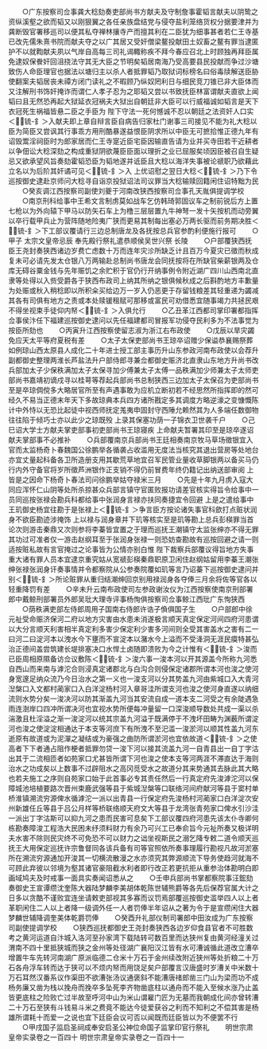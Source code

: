 <!-- { "loadSidebar": true } -->
　　○广东按察司佥事龚大稔劾奏吏部尚书方献夫及守制詹事霍韬言献夫以阴鸷之资纵溪壑之欲而韬又以刚狠翼之各任亲族盘结党与侵夺盐利笼络货权分据要津并为龚断毁官署移巡司以便其私夺禅林攘寺产而擅其利在二臣犹为细事甚者若仁王寺基已改先儒朱熹书院而献夫夺之以广其居又受奸僧梁鳌投献田土奴畜之鳌有罪当逮匿护不以就鞫献夫夙以气岸自高每三司礼谒輙称疾不拜今春应召北上时顾独再拜臣属免逮奴保餋奸回沮挠法守其无大臣之节明矣韬居南海乃受高要县民投献而争过沙塘致伤人命臣理官也据法以塘归主以杀人者抵罪韬乃取狱词标榜名曰俗毒牍解送臣胁使翻案夫韬居丧未禫方闭门读礼之不暇顾乃纵奴罔利日与细民竞刀锥已非大臣体而又注解刑书饰奸掩诈而谓仁人孝子忍为之耶韬又尝以书致抚臣林富谓献夫直欲上闻韬曰且无然恐再起大狱延衣冠祸夫大狱出自朝廷非大臣可以行威福诚如韬言是天下衣冠死生祸福皆悬二臣之手臣为  陛下守法一死何憾诚不忍以朝廷之法资奸人口实＜锍-釒＞入献夫即上章自辩言臣自病告归家杜门谢事三司接见不能为礼大稔以臣为简臣又尝讽其行事乖方用刑酷暴遂益恨臣阴求所以中臣无可摭拾惟正德九年有诏毁鬻淫祠臣时为郎家居而仁王寺寔近臣宅臣因输直告请为业并买寺田若干近耕者以争佃讼大稔深劾之构成重狱阴欲蔑臣臣面以理折之业已屈服矣顷因臣被召自生疑忌又欲承望风旨奏劾霍韬恐臣为韬地遂并诋臣且大稔以海洋失事被论禠职乃欲藉此立名以为后阶其奸谲可见＜锍-釒＞入  上优诏慰之翌日大稔＜锍-釒＞乃下令巡按御史逮赴京师问大稔寻自诣京投狱诏法司议罪当大稔输赎回籍闲住诏特黜为民
　　○癸亥调江西按察司副使刘夔于河南改狭西按察司佥事孔天胤俱提调学校
　　○南京刑科给事中王希文言制虏莫如战车乞仿韩琦郭固议车之制前锐后方上置七枪以为外向辕下甲马以防矢石车上为橹三层层置九牛神弩一发十矢按机而动旁翼以卒行载甲兵止为营阵随地险夷广狭而更易其制每出塞必万两长驱而前务期决胜＜锍-釒＞下工部议覆请行三边总制唐龙及各抚按总兵官参酌利便施行报可
　　○甲子  太宗文皇帝忌辰  奉先殿行祭礼遣恭顺侯吴世兴祭  长陵
　　○户部覆狭西抚臣王尧封奏狭西诸边岁费亡虑数十万而连年灾沴所缺乏计且百万今夏灾已徵而秋成复未可必请先发太仓银八万两输赴总制尚书唐龙会同抚按将在所缺官柴薪银两及仓库无碍谷粟金钱与先年赈饥之余贮积于官仍行开纳事例令附近湖广四川山西南北直隶等处得以入赀受爵各于狭西布政司上纳其所纳之银俱候秋成之后斟酌地方丰歉量为处赈或秋入稍稔即以所积籴买给边万一岁入仍恶更于存留钱粮差其轻重递为蠲减其各有司俱有地方之责或本处赎锾租赋可那移或富民可劝借悉宜随事竭力共拯民艰不得坐视束手徒仰内帑＜锍-釒＞入俱允行
　　○乙丑革江西都司掌印署都指挥佥事侯汴任下福建巡按御史逮问以先任福建都司冒报军功侵夺民利多为不法事觉为按臣所劾也
　　○丙寅升江西按察使留志淑为浙江右布政使
　　○戊辰以旱灾蠲免应天太平等府夏税有差
　　○太子太保吏部尚书王琼卒诏赠少保谥恭襄赐祭葬如例琼山西太原县人成化二十年进士授工部主事历升山东参政河南布政使以会荐升副都御史整理两淮长芦盐法升户部侍郎寻兼佥都御史赈济北直隶山东地方升尚书改兵部加太子少保秩满加太子太保寻加少傅兼太子太傅一品秩满加少师兼太子太师吏部尚书嘉靖初谪戍寻以桂萼等荐起兵部尚书总制狭西三边加太子太保召为吏部尚书至是卒琼倜傥多大略居官所至有声遇事敢为应机立断初若不经思然所指挥即的然可经久不易当正德末年天下多故琼典本兵四方诸所戡定多其调度方略逆濠之变慷慨陈计中外恃以无恐比起徒中视西师抚定羗夷申固封守西陲允赖然其为人多端任数御物往往陷于倾巧士亦以此少之琼既殁  上录其保塞功荫一子锦衣卫世袭千户
　　○己巳诏大学士方献夫掌吏部事初吏部尚书王琼寝疾  上命献夫暂署其印至是琼卒遂诏献夫掌部事不必推补
　　○兵部覆南京兵部尚书王廷相奏南京牧马草场徵银宜入官而太监杨奇卜春魏国公徐鹏举各循袭占收滥用无度法当核究其退出营房等处地台亦宜丈量起科备各卫所造册支用其歇荒草地宜召军民管业量收草脚银两以备买马仍行内外守备官将岁所徵芦洲银作正支销不得仍前冒费年终仍籍记出纳送部审阅  上皆是之因命下杨奇卜春法司问徐鹏举姑夺禄米三月
　　○先是十年九月虏入寇大同应浑怀仁山阴等处所杀掠甚众兵部言镇守官匿败报功请差官核实得旨令给事中一员同巡按张禄会勘兵科都给事中张润身言禄亦扶同奏捷宜令回避  上是之遣给事中王玑御史杨宜往勘于是张禄上＜锍-釒＞争言臣方按论诸失事官科歛打点赃状润身不欲臣勘迹涉掩饰  上以禄与润身章并下玑等核实至是玑等勘上总兵彭楧罪当首论次则游击秦鼎又次则参将李蓁皆宜置之于理而巡抚王潮镇守太监张绅亦不得无罪其功过可准者仅一游击赵纲耳至于张润身张禄一则恐妨查勘故有巡按回避之请一则适按赃私故有言官掩过之论事皆为公情亦别白惟  陛下裁察兵部覆议得旨地方失事重大诸有罪人员本宜逮京重究姑从宽禠彭楧秦鼎职原卫闲住赵纲姑留用李蓁王潮张绅张禄张润身讦奏事情并令都察院从公参奏院覆如玑等言乃诏蓁下巡按御史逮问并别＜锍-釒＞所论赃罪从重归结潮绅回京别用禄润身各夺俸三月余将佐等官各以轻重降罚有差
　　○辛未升云南布政使司左参政谢汝仪为江西按察使南京刑部署郎中戴鲸刑部署员外郎吴玭大理寺评事杨恂俱按察司佥事鲸江西玭广东恂狭西
　　○荫秩满吏部左侍郎周用子国南右侍郎许诰子偩俱国子生
　　○户部郎中徐元祉受命赈济保河二府以地方灾害由水患未消遂极言顺天真定保定河间四府河患谓以大分言顺天利害相半真定利多害少保定利少害多河间则全受其害盖水之害有二一曰河二曰淀河本以洩水今下壅而不宣淀本以潴水今上溢而不受洚洞无涯民瘼特甚弘治正德间盖尝筑建长堤排塞决口水悍土卤随即溃败为今之计惟有＜锍-釒＞浚而已臣周相原隰备访佥议敷陈＜锍-釒＞浚六事一浚本河以开其源盖今所称九河悉自西山而来南与滹沱合则浸真定诸郡北与白沟合则侵保定诸郡所谓本河也浚之使河身宽邃足纳众流乃今日治水之第一义也一浚支河以分其势盖九河由紫城口入大青河湼槃口入文都村蔺家口入白洋淀杨村河入章哥洼所谓支河也浚之使河身直遂以纳细流则水势分矣一浚决河以防其渐盖九河当其安流自成一道本支二河受之有余陡遇急雨连澍岸口四冲所谓决河也宜视水势所便每冲量留一口深浚顺导数处共成一渠以杀湍激且杜淫溢之渐一浚淀河以统其宗盖九河溢于既满停于不洩坏田畴为渊薮所谓淀河也浚之使淀淀相通达于本支等河庶下有所洩不至汜滥一浚淤河以顺其性盖九河东逝原有故道或为泥潬之凝结或为豪强之曲防所谓淤河也宜依故道＜锍-釒＞之使高者下下者通占阻作梗者抵罪勿贷一浚下河以接其流盖九河一自青县出一自丁字沽出其于二流相匝者如苑家口尤甚皆所谓下河也浚之使本支等河两涯不滞直达于海则治水之功成矣以上数事不过辟阻水之高冈觅受水之故道分其来势通其去脉此其大略也若夫施工之序则自苑家口始于此首事必专其责任然后一行真定府先浚滹沱河以保障城池培植要路次晋州束鹿武强等县于紫城湼槃等口联络河间府献河等县于窦村单桥淮镇溯流穷源俾水循滹沱一派以出青县一行保定府先浚杨村河蔺家口白洋淀次安州新雄任丘等县于吕公月样等桥联络顺天府文大等县于龙湾张青苑家口俾水引沙洼一派出丁字沽斯可以抑九河之患而民害可息矣下工部议覆四府河患先该太仆寺卿何栋勘奏障浚工程浩大民困未纾须料财力有余乃可兴工已奉俞旨今元祉所奏又极详明夫水害不除则民灾终不可免恐不可以财力之诎坐视斯民之溺乞降专敕二道令顺天巡抚王大用保定巡抚许宗鲁督同各该兵备有司等官照依所奏事理履行勘视凡故河淤塞所在溯流穷源通加开浚其一切横流散漫之水亦须究其弊源顺流下导务使趋河就海不可顾此弃彼以邻境为壑其诸官豪阻截水利者即行改正若更抗拒从重参治体勘明白即画域鸠夫及时戒事一面具实奏闻诏悉从之
　　○壬申兵部尚书掌都察院事汪鋐劾奏御史王宣谭缵沈奎陈大器陆梦麟李美胡体乾陈世辅熊爵等各先后保荐官属大计之日多以贪酷不谨败宜连坐请敕吏部视其多寡而议罚焉部覆巡按御史滥举四人以上者革职闲住二人以上者降一级调外任一人者罚俸半年诏从之著为令于是宣缵闲住大器梦麟世辅降调奎美体乾爵罚俸
　　○癸酉升礼部仪制司署郎中田汝成为广东按察司副使提调学校
　　○狭西巡抚都御史王尧封奏狭西各边岁仰食县官者不可胜数考之黄河运道自汴城入洛河至孙家湾下载陆转可数百里而达狭州复由黄河经潼关过渭南不四十里抵狭城而狭之金州等处径湖广襄阳汉江皆有水可漕诚循此道改立漕卒增置牛车先转河南湖广原派临德二仓米十万石于金州续改附近狭州等处折粮二十万石各舟浮车转而达于狭可以不烦内帑而用饶足矣户部覆言汉唐盛时岁漕关中米数十万石耳然汉番系议作渠田不欲漕张汤议通褒斜不能漕唐禇郎凿三门山为梁而功不成杨务廉又凿为栈以挽舟而挽卒多坠死李齐物凿底柱以通舟而不能入至候水涨乃止盖皆更底柱之险败亡过半故至呼河中山为米山谓雇门匠为无墓而我朝成化间亦曾转漕二十万石至狭有斗钱易斗米之费竟不能达今徒爱获谷之利而不知利之不偿其害是杨雄所谓耗十而爱一之说也宜下廷臣会议可否以闻既而廷臣皆以为不便罢不行
　　○甲戌国子监启圣祠成奉安启圣公神位命国子监掌印官行祭礼
　　明世宗肃皇帝实录卷之一百四十
明世宗肃皇帝实录卷之一百四十一
